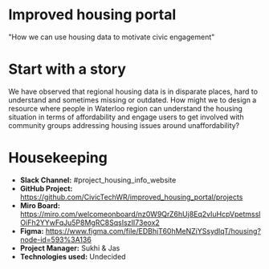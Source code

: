 # Improved housing portal
"How we can use housing data to motivate civic engagement"

# Start with a story

We have observed that regional housing data is in disparate places, hard to understand and sometimes missing or outdated.
How might we to design a resource where people in Waterloo region can understand the housing situation in terms of affordability and engage users to get involved with community groups addressing housing issues around unaffordability?

# Housekeeping

* **Slack Channel:** #project_housing_info_website
* **GitHub Project:** https://github.com/CivicTechWR/improved_housing_portal/projects
* **Miro Board:** https://miro.com/welcomeonboard/nz0W9QrZ6hUj8Eq2vIuHcpVpetmsslOiFh2YYwFqJu5P8MgRC8SqsIszII73eox2
* **Figma:** https://www.figma.com/file/EDBhjT60hMeNZiYSsydlqT/housing?node-id=593%3A136
* **Project Manager:** Sukhi & Jas
* **Technologies used:** Undecided


